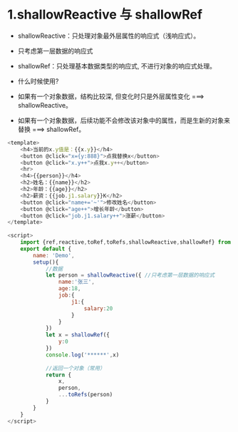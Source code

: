 # 1.shallowReactive 与 shallowRef

- shallowReactive：只处理对象最外层属性的响应式（浅响应式）。

- 只考虑第一层数据的响应式

- shallowRef：只处理基本数据类型的响应式, 不进行对象的响应式处理。

- 什么时候使用?

- 如果有一个对象数据，结构比较深, 但变化时只是外层属性变化 ===> shallowReactive。

- 如果有一个对象数据，后续功能不会修改该对象中的属性，而是生新的对象来替换 ===> shallowRef。

```javascript
<template>
    <h4>当前的x.y值是：{{x.y}}</h4>
    <button @click="x={y:888}">点我替换x</button>
    <button @click="x.y++">点我x.y++</button>
    <hr>
    <h4>{{person}}</h4>
    <h2>姓名：{{name}}</h2>
    <h2>年龄：{{age}}</h2>
    <h2>薪资：{{job.j1.salary}}K</h2>
    <button @click="name+='~'">修改姓名</button>
    <button @click="age++">增长年龄</button>
    <button @click="job.j1.salary++">涨薪</button>
</template>
​
<script>
    import {ref,reactive,toRef,toRefs,shallowReactive,shallowRef} from 'vue'
    export default {
        name: 'Demo',
        setup(){
            //数据
            let person = shallowReactive({ //只考虑第一层数据的响应式
                name:'张三',
                age:18,
                job:{
                    j1:{
                        salary:20
                    }
                }
            })
            let x = shallowRef({
                y:0
            })
            console.log('******',x)
​
            //返回一个对象（常用）
            return {
                x,
                person,
                ...toRefs(person)
            }
        }
    }
</script>
​
```